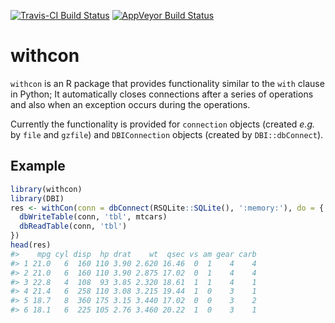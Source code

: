 <!-- README.md is generated from README.Rmd. Please edit that file -->
[![Travis-CI Build Status](https://travis-ci.org/kota7/withcon.svg?branch=master)](https://travis-ci.org/kota7/withcon) [![AppVeyor Build Status](https://ci.appveyor.com/api/projects/status/github/kota7/withcon?branch=master&svg=true)](https://ci.appveyor.com/project/kota7/withcon)

withcon
=======

`withcon` is an R package that provides functionality similar to the `with` clause in Python; It automatically closes connections after a series of operations and also when an exception occurs during the operations.

Currently the functionality is provided for `connection` objects (created *e.g.* by `file` and `gzfile`) and `DBIConnection` objects (created by `DBI::dbConnect`).

Example
-------

``` r
library(withcon)
library(DBI)
res <- withCon(conn = dbConnect(RSQLite::SQLite(), ':memory:'), do = {
  dbWriteTable(conn, 'tbl', mtcars)
  dbReadTable(conn, 'tbl')
})
head(res)
#>    mpg cyl disp  hp drat    wt  qsec vs am gear carb
#> 1 21.0   6  160 110 3.90 2.620 16.46  0  1    4    4
#> 2 21.0   6  160 110 3.90 2.875 17.02  0  1    4    4
#> 3 22.8   4  108  93 3.85 2.320 18.61  1  1    4    1
#> 4 21.4   6  258 110 3.08 3.215 19.44  1  0    3    1
#> 5 18.7   8  360 175 3.15 3.440 17.02  0  0    3    2
#> 6 18.1   6  225 105 2.76 3.460 20.22  1  0    3    1
```

